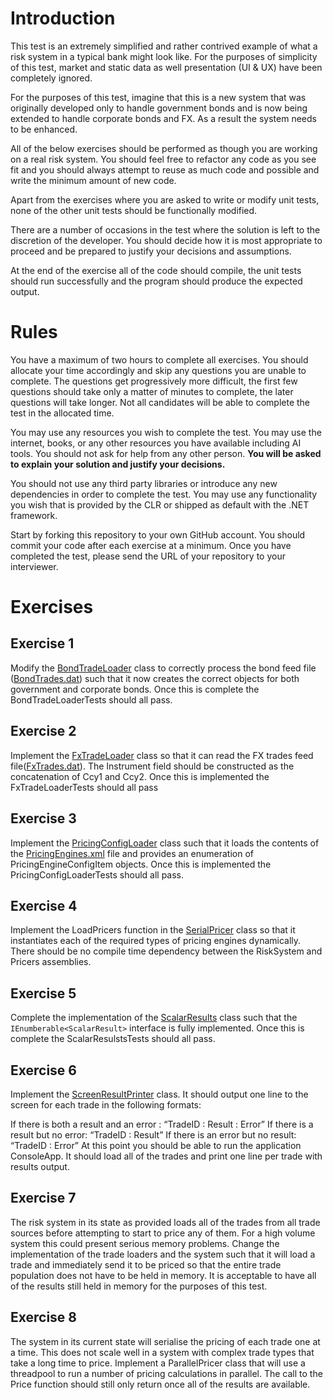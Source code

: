 # Introduction

This test is an extremely simplified and rather contrived example of what a risk system in a typical bank might look like. For the purposes of simplicity of this test, market and static data as well presentation (UI & UX) have been completely ignored.

For the purposes of this test, imagine that this is a new system that was originally developed only to handle government bonds and is now being extended to handle corporate bonds and FX. As a result the system needs to be enhanced.

All of the below exercises should be performed as though you are working on a real risk system. You should feel free to refactor any code as you see fit and you should always attempt to reuse as much code and possible and write the minimum amount of new code.

Apart from the exercises where you are asked to write or modify unit tests, none of the other unit tests should be functionally modified.

There are a number of occasions in the test where the solution is left to the discretion of the developer. You should decide how it is most appropriate to proceed and be prepared to justify your decisions and assumptions.

At the end of the exercise all of the code should compile, the unit tests should run successfully and the program should produce the expected output.

# Rules

You have a maximum of two hours to complete all exercises. You should allocate your time accordingly and skip any questions you are unable to complete. The questions get progressively more difficult, the first few questions should take only a matter of minutes to complete, the later questions will take longer. Not all candidates will be able to complete the test in the allocated time.

You may use any resources you wish to complete the test. You may use the internet, books, or any other resources you have available including AI tools. You should not ask for help from any other person. **You will be asked to explain your solution and justify your decisions.**

You should not use any third party libraries or introduce any new dependencies in order to complete the test. You may use any functionality you wish that is provided by the CLR or shipped as default with the .NET framework.

Start by forking this repository to your own GitHub account. You should commit your code after each exercise at a minimum. Once you have completed the test, please send the URL of your repository to your interviewer.

# Exercises

## Exercise 1
Modify the [BondTradeLoader](./Loaders/BondTradeLoader.cs) class to correctly process the bond feed file ([BondTrades.dat](./Loaders/TradeData/BondTrades.dat)) such that it now creates the correct objects for both government and corporate bonds. Once this is complete the BondTradeLoaderTests should all pass.

## Exercise 2
Implement the [FxTradeLoader](./Loaders/FxTradeLoader.cs) class so that it can read the FX trades feed file([FxTrades.dat](./Loaders/TradeData/FxTrades.dat)). The Instrument field should be constructed as the concatenation of Ccy1 and Ccy2. Once this is implemented the FxTradeLoaderTests should all pass

## Exercise 3
Implement the [PricingConfigLoader](./RiskSystem/PricingConfigLoader.cs) class such that it loads the contents of the [PricingEngines.xml](./RiskSystem/PricingConfig/PricingEngines.xml) file and provides an enumeration of PricingEngineConfigItem objects. Once this is implemented the PricingConfigLoaderTests should all pass.

## Exercise 4
Implement the LoadPricers function in the [SerialPricer](./RiskSystem/SerialPricer.cs) class so that it instantiates each of the required types of pricing engines dynamically. There should be no compile time dependency between the RiskSystem and Pricers assemblies.

## Exercise 5
Complete the implementation of the [ScalarResults](./Models/ScalarResults.cs) class such that the `IEnumberable<ScalarResult>` interface is fully implemented. Once this is complete the ScalarResulstsTests should all pass.

## Exercise 6
Implement the [ScreenResultPrinter](./RiskSystem/ScreenResultPrinter.cs) class. It should output one line to the screen for each trade in the following formats:

If there is both a result and an error : “TradeID : Result : Error”
If there is a result but no error: “TradeID : Result”
If there is an error but no result: “TradeID : Error”
At this point you should be able to run the application ConsoleApp. It should load all of the trades and print one line per trade with results output.

## Exercise 7
The risk system in its state as provided loads all of the trades from all trade sources before attempting to start to price any of them. For a high volume system this could present serious memory problems. Change the implementation of the trade loaders and the system such that it will load a trade and immediately send it to be priced so that the entire trade population does not have to be held in memory. It is acceptable to have all of the results still held in memory for the purposes of this test.

## Exercise 8
The system in its current state will serialise the pricing of each trade one at a time. This does not scale well in a system with complex trade types that take a long time to price. Implement a ParallelPricer class that will use a threadpool to run a number of pricing calculations in parallel. The call to the Price function should still only return once all of the results are available.